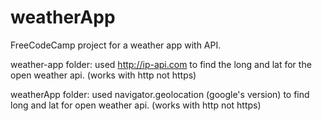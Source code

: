 # weatherApp
FreeCodeCamp project for a weather app with API.

weather-app folder: used http://ip-api.com to find the long and lat for the open weather api. (works with http not https)

weatherApp folder: used navigator.geolocation (google's version) to find long and lat for open weather api. (works with http not https)
